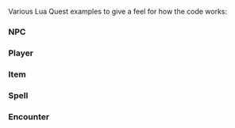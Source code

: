 Various Lua Quest examples to give a feel for how the code works:

### NPC

### Player

### Item

### Spell

### Encounter